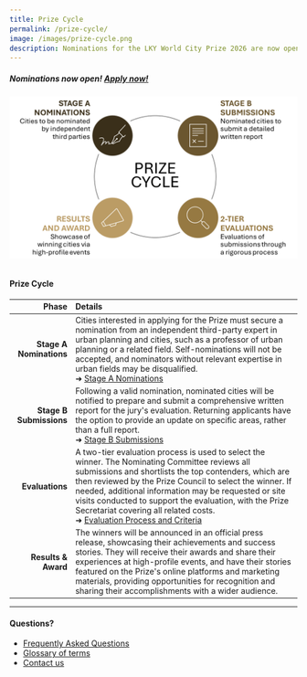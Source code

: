 ```yaml
---
title: Prize Cycle
permalink: /prize-cycle/
image: /images/prize-cycle.png
description: Nominations for the LKY World City Prize 2026 are now open! Apply now!
---
```


##### Nominations now open! [Apply now!](https://go.gov.sg/nominations)

###### ![Prize cycle](/images/prize-cycle.png)

#### **Prize Cycle**

| Phase | Details |
|---:|:---|
| **Stage A Nominations** | Cities interested in applying for the Prize must secure a nomination from an independent third-party expert in urban planning and cities, such as a professor of urban planning or a related field. Self-nominations will not be accepted, and nominators without relevant expertise in urban fields may be disqualified. <br> ➜ [Stage A Nominations](/stage-a/) |
| **Stage B Submissions** | Following a valid nomination, nominated cities will be notified to prepare and submit a comprehensive written report for the jury's evaluation. Returning applicants have the option to provide an update on specific areas, rather than a full report. <br> ➜ [Stage B Submissions](/stage-b) |
| **Evaluations** | A two-tier evaluation process is used to select the winner. The Nominating Committee reviews all submissions and shortlists the top contenders, which are then reviewed by the Prize Council to select the winner. If needed, additional information may be requested or site visits conducted to support the evaluation, with the Prize Secretariat covering all related costs. <br> ➜ [Evaluation Process and Criteria](/evaluations/) |
| **Results & Award** | The winners will be announced in an official press release, showcasing their achievements and success stories. They will receive their awards and share their experiences at high-profile events, and have their stories featured on the Prize's online platforms and marketing materials, providing opportunities for recognition and sharing their accomplishments with a wider audience. |

---

#### **Questions?**

- [Frequently Asked Questions](/faq/)
- [Glossary of terms](/glossary/)
- [Contact us](/feedback/)
